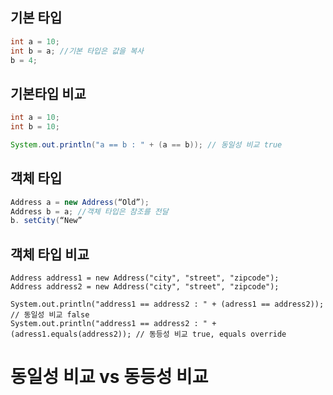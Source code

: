 
## 기본 타입
```java
int a = 10; 
int b = a; //기본 타입은 값을 복사
b = 4;
```

## 기본타입 비교
```java
int a = 10;
int b = 10;

System.out.println("a == b : " + (a == b)); // 동일성 비교 true
```

## 객체 타입
```java
Address a = new Address(“Old”); 
Address b = a; //객체 타입은 참조를 전달
b. setCity(“New”
```

## 객체 타입 비교
```
Address address1 = new Address("city", "street", "zipcode");
Address address2 = new Address("city", "street", "zipcode");

System.out.println("address1 == address2 : " + (adress1 == address2)); // 동일성 비교 false
System.out.println("address1 == address2 : " + (adress1.equals(address2)); // 동등성 비교 true, equals override
```

# 동일성 비교 vs 동등성 비교
